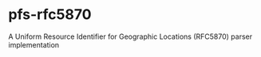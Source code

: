 # pfs-rfc5870
A Uniform Resource Identifier for Geographic Locations (RFC5870) parser implementation
